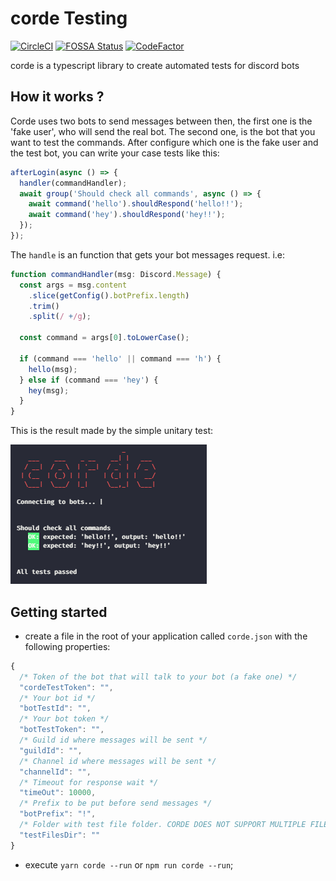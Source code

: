 # corde Testing

[![CircleCI](https://circleci.com/gh/lucasgmagalhaes/corde.svg?style=shield)](https://circleci.com/gh/lucasgmagalhaes/corde)
[![FOSSA Status](https://app.fossa.com/api/projects/git%2Bgithub.com%2Flucasgmagalhaes%2Fcorde.svg?type=shield)](https://app.fossa.com/projects/git%2Bgithub.com%2Flucasgmagalhaes%2Fcorde?ref=badge_shield)
[![CodeFactor](https://www.codefactor.io/repository/github/lucasgmagalhaes/corde/badge?s=70989af6ce2fa5361a2fdd19db2224fa2820b89e)](https://www.codefactor.io/repository/github/lucasgmagalhaes/corde)

corde is a typescript library to create automated tests for discord bots

## How it works ?

Corde uses two bots to send messages between then, the first one is the 'fake user', who will send the real bot.
The second one, is the bot that you want to test the commands. After configure which one is the fake user and the test bot,
you can write your case tests like this:

```ts
afterLogin(async () => {
  handler(commandHandler);
  await group('Should check all commands', async () => {
    await command('hello').shouldRespond('hello!!');
    await command('hey').shouldRespond('hey!!');
  });
});
```

The `handle` is an function that gets your bot messages request. i.e:

```ts
function commandHandler(msg: Discord.Message) {
  const args = msg.content
    .slice(getConfig().botPrefix.length)
    .trim()
    .split(/ +/g);

  const command = args[0].toLowerCase();

  if (command === 'hello' || command === 'h') {
    hello(msg);
  } else if (command === 'hey') {
    hey(msg);
  }
}
```

This is the result made by the simple unitary test:

![teminal](./img/terminal.png)

## Getting started

- create a file in the root of your application called `corde.json` with the following properties:

```js
{
  /* Token of the bot that will talk to your bot (a fake one) */
  "cordeTestToken": "",
  /* Your bot id */
  "botTestId": "",
  /* Your bot token */
  "botTestToken": "",
  /* Guild id where messages will be sent */
  "guildId": "",
  /* Channel id where messages will be sent */
  "channelId": "",
  /* Timeout for response wait */
  "timeOut": 10000,
  /* Prefix to be put before send messages */
  "botPrefix": "!",
  /* Folder with test file folder. CORDE DOES NOT SUPPORT MULTIPLE FILES YET */
  "testFilesDir": ""
}
```

- execute `yarn corde --run` or `npm run corde --run`;
